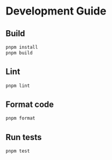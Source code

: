 # Development Guide

## Build

```bash
pnpm install
pnpm build
```

## Lint

```bash
pnpm lint
```

## Format code

```bash
pnpm format
```

## Run tests

```bash
pnpm test
```
